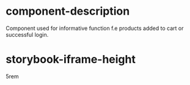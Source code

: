 # component-description
Component used for informative function f.e products added to cart or successful login.

# storybook-iframe-height
5rem